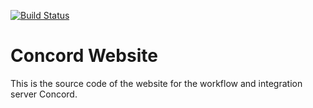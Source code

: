 [![Build Status](https://ci.stg.cloud.wal-mart.com/buildStatus/icon?job=concord.walmart.com)](https://ci.stg.cloud.wal-mart.com/job/concord.walmart.com/)

# Concord Website

This is the source code of the website for the workflow and integration server
Concord.
